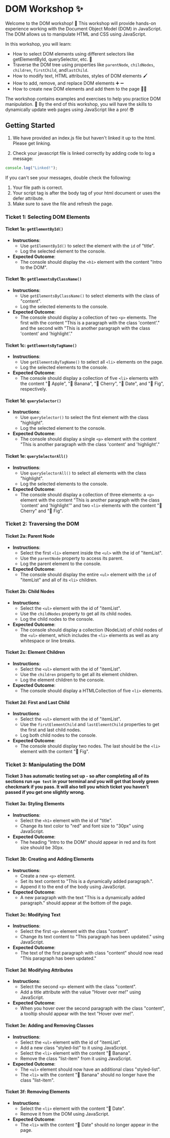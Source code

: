 # DOM Workshop ✨

Welcome to the DOM workshop! 👋 This workshop will provide hands-on experience working with the Document Object Model (DOM) in JavaScript. The DOM allows us to manipulate HTML and CSS using JavaScript.

In this workshop, you will learn:

- How to select DOM elements using different selectors like getElementById, querySelector, etc. 🎯
- Traverse the DOM tree using properties like `parentNode`, `childNodes`, `children`, `firstChild`, and`lastChild`.
- How to modify text, HTML attributes, styles of DOM elements 🖌  
- How to add, remove, and replace DOM elements ➕ ➖
- How to create new DOM elements and add them to the page 👷‍♂️

The workshop contains examples and exercises to help you practice DOM manipulation. 💪 By the end of this workshop, you will have the skills to dynamically update web pages using JavaScript like a pro! 😎

## Getting Started
1. We have provided an index.js file but haven't linked it up to the html. Please get linking.

2. Check your javascript file is linked correctly by adding code to log a message:

```js
console.log("Linked!");
```

If you can't see your messages, double check the following:

1. Your file path is correct.
2. Your script tag is after the body tag of your html document or uses the defer attribute.
3. Make sure to save the file and refresh the page.

### Ticket 1: Selecting DOM Elements

#### Ticket 1a: `getElementById()`

- **Instructions**:
  - Use `getElementById()` to select the element with the `id` of "title".
  - Log the selected element to the console.
- **Expected Outcome**:
  - The console should display the `<h1>` element with the content "Intro to the DOM".

#### Ticket 1b: `getElementsByClassName()`

- **Instructions**:
  - Use `getElementsByClassName()` to select elements with the class of "content".
  - Log the selected elements to the console.
- **Expected Outcome**:
  - The console should display a collection of two `<p>` elements. The first with the content "This is a paragraph with the class 'content'." and the second with "This is another paragraph with the class 'content' and 'highlight'."

#### Ticket 1c: `getElementsByTagName()`

- **Instructions**:
  - Use `getElementsByTagName()` to select all `<li>` elements on the page.
  - Log the selected elements to the console.
- **Expected Outcome**:
  - The console should display a collection of five `<li>` elements with the content "🍎 Apple", "🍌 Banana", "🍒 Cherry", "🍇 Date", and "🍈 Fig", respectively.

#### Ticket 1d: `querySelector()`

- **Instructions**:
  - Use `querySelector()` to select the first element with the class "highlight".
  - Log the selected element to the console.
- **Expected Outcome**:
  - The console should display a single `<p>` element with the content "This is another paragraph with the class 'content' and 'highlight'."

#### Ticket 1e: `querySelectorAll()`

- **Instructions**:
  - Use `querySelectorAll()` to select all elements with the class "highlight".
  - Log the selected elements to the console.
- **Expected Outcome**:
  - The console should display a collection of three elements: a `<p>` element with the content "This is another paragraph with the class 'content' and 'highlight'" and two `<li>` elements with the content "🍒 Cherry" and "🍈 Fig".

### Ticket 2: Traversing the DOM

#### Ticket 2a: Parent Node

- **Instructions**:
  - Select the first `<li>` element inside the `<ul>` with the id of "itemList".
  - Use the `parentNode` property to access its parent.
  - Log the parent element to the console.
- **Expected Outcome**:
  - The console should display the entire `<ul>` element with the `id` of "itemList" and all of its `<li>` children.

#### Ticket 2b: Child Nodes

- **Instructions**:
  - Select the `<ul>` element with the id of "itemList".
  - Use the `childNodes` property to get all its child nodes.
  - Log the child nodes to the console.
- **Expected Outcome**:
  - The console should display a collection (NodeList) of child nodes of the `<ul>` element, which includes the `<li>` elements as well as any whitespace or line breaks.

#### Ticket 2c: Element Children

- **Instructions**:
  - Select the `<ul>` element with the id of "itemList".
  - Use the `children` property to get all its element children.
  - Log the element children to the console.
- **Expected Outcome**:
  - The console should display a HTMLCollection of five `<li>` elements.

#### Ticket 2d: First and Last Child

- **Instructions**:
  - Select the `<ul>` element with the id of "itemList".
  - Use the `firstElementChild` and `lastElementChild` properties to get the first and last child nodes.
  - Log both child nodes to the console.
- **Expected Outcome**:
  - The console should display two nodes. The last should be the `<li>` element with the content "🍈 Fig".

### Ticket 3: Manipulating the DOM
**Ticket 3 has automatic testing set up - so after completing all of its sections run `npm test` in your terminal and you will
get that lovely green checkmark if you pass. It will also tell you which ticket you haven't passed if you get one slightly wrong.**

#### Ticket 3a: Styling Elements

- **Instructions**:
  - Select the `<h1>` element with the id of "title".
  - Change its text color to "red" and font size to "30px" using JavaScript.
- **Expected Outcome**:
  - The heading "Intro to the DOM" should appear in red and its font size should be 30px.

#### Ticket 3b: Creating and Adding Elements

- **Instructions**:
  - Create a new `<p>` element.
  - Set its text content to "This is a dynamically added paragraph.".
  - Append it to the end of the body using JavaScript.
- **Expected Outcome**:
  - A new paragraph with the text "This is a dynamically added paragraph." should appear at the bottom of the page.

#### Ticket 3c: Modifying Text

- **Instructions**:
  - Select the first `<p>` element with the class "content".
  - Change its text content to "This paragraph has been updated." using JavaScript.
- **Expected Outcome**:
  - The text of the first paragraph with class "content" should now read "This paragraph has been updated."

#### Ticket 3d: Modifying Attributes

- **Instructions**:
  - Select the second `<p>` element with the class "content".
  - Add a title attribute with the value "Hover over me!" using JavaScript.
- **Expected Outcome**:
  - When you hover over the second paragraph with the class "content", a tooltip should appear with the text "Hover over me!".

#### Ticket 3e: Adding and Removing Classes

- **Instructions**:
  - Select the `<ul>` element with the id of "itemList".
  - Add a new class "styled-list" to it using JavaScript.
  - Select the `<li>` element with the content "🍌 Banana".
  - Remove the class "list-item" from it using JavaScript.
- **Expected Outcome**:
  - The `<ul>` element should now have an additional class "styled-list".
  - The `<li>` with the content "🍌 Banana" should no longer have the class "list-item".

#### Ticket 3f: Removing Elements

- **Instructions**:
  - Select the `<li>` element with the content "🍇 Date".
  - Remove it from the DOM using JavaScript.
- **Expected Outcome**:
  - The `<li>` with the content "🍇 Date" should no longer appear in the page.
